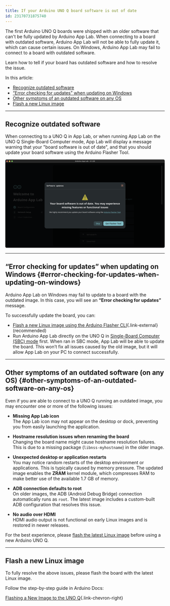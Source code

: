```yaml
---
title: If your Arduino UNO Q board software is out of date
id: 23170731875740
---
```


The first Arduino UNO Q boards were shipped with an older software that can't be fully updated by Arduino App Lab. When connecting to a board with outdated software, Arduino App Lab will not be able to fully update it, which can cause certain issues. On Windows, Arduino App Lab may fail to connect to a board with outdated software.

Learn how to tell if your board has outdated software and how to resolve the issue.

In this article:

- [Recognize outdated software](#recognize-outdated-software)
- [“Error checking for updates” when updating on Windows](#error-checking-for-updates-when-updating-on-windows)
- [Other symptoms of an outdated software on any OS](#other-symptoms-of-an-outdated-software-on-any-os)
- [Flash a new Linux image](#flash-a-new-linux-image)

---

## Recognize outdated software

When connecting to a UNO Q in App Lab, or when running App Lab on the UNO Q Single-Board Computer mode, App Lab will display a message warning that your "board software is out of date", and that you should update your board software using the Arduino Flasher Tool.

![Software updates warning in Arduino App Lab: "Your board software is out of date. You may experience missing features or functional issues"](img/app-lab-board-software-is-out-of-date.png)

---

## “Error checking for updates” when updating on Windows {#error-checking-for-updates-when-updating-on-windows}

Arduino App Lab on Windows may fail to update to a board with the outdated image. In this case, you will see an **“Error checking for updates”** message.

To successfully update the board, you can:

- [Flash a new Linux image using the Arduino Flasher CLI](https://docs.arduino.cc/tutorials/uno-q/update-image/){.link-external} (recommended)
- Run Arduino App Lab directly on the UNO Q in [Single-Board Computer (SBC) mode](https://docs.arduino.cc/tutorials/uno-q/single-board-computer/) first. When ran in SBC mode, App Lab will be able to update the board. This won’t fix all issues caused by the old image, but it will allow App Lab on your PC to connect successfully.

---

## Other symptoms of an outdated software (on any OS) {#other-symptoms-of-an-outdated-software-on-any-os}

Even if you are able to connect to a UNO Q running an outdated image, you may encounter one or more of the following issues:

- **Missing App Lab icon**  
  The App Lab icon may not appear on the desktop or dock, preventing you from easily launching the application.

- **Hostname resolution issues when renaming the board**  
  Changing the board name might cause hostname resolution failures. This is due to a missing package (`libnss-myhostname`) in the older image.

- **Unexpected desktop or application restarts**  
  You may notice random restarts of the desktop environment or applications. This is typically caused by memory pressure. The updated image enables the **ZRAM** kernel module, which compresses RAM to make better use of the available 1.7 GB of memory.

- **ADB connection defaults to root**  
  On older images, the ADB (Android Debug Bridge) connection automatically runs as `root`. The latest image includes a custom-built ADB configuration that resolves this issue.

- **No audio over HDMI**  
  HDMI audio output is not functional on early Linux images and is restored in newer releases.

For the best experience, please [flash the latest Linux image](https://docs.arduino.cc/tutorials/uno-q/update-image/) before using a new Arduino UNO Q.

---

## Flash a new Linux image

To fully resolve the above issues, please flash the board with the latest Linux image.

Follow the step-by-step guide in Arduino Docs:

[Flashing a New Image to the UNO Q](https://docs.arduino.cc/tutorials/uno-q/update-image/){.link-chevron-right}
